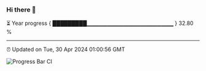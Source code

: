 ### Hi there 👋

⏳ Year progress { █████████▁▁▁▁▁▁▁▁▁▁▁▁▁▁▁▁▁▁▁▁▁ } 32.80 %

---

⏰ Updated on Tue, 30 Apr 2024 01:00:56 GMT

![Progress Bar CI](https://github.com/liununu/liununu/workflows/Progress%20Bar%20CI/badge.svg)
